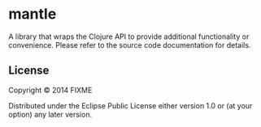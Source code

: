 # mantle

A library that wraps the Clojure API to provide additional functionality or
convenience.  Please refer to the source code documentation for details.

## License

Copyright © 2014 FIXME

Distributed under the Eclipse Public License either version 1.0 or (at your
option) any later version.
